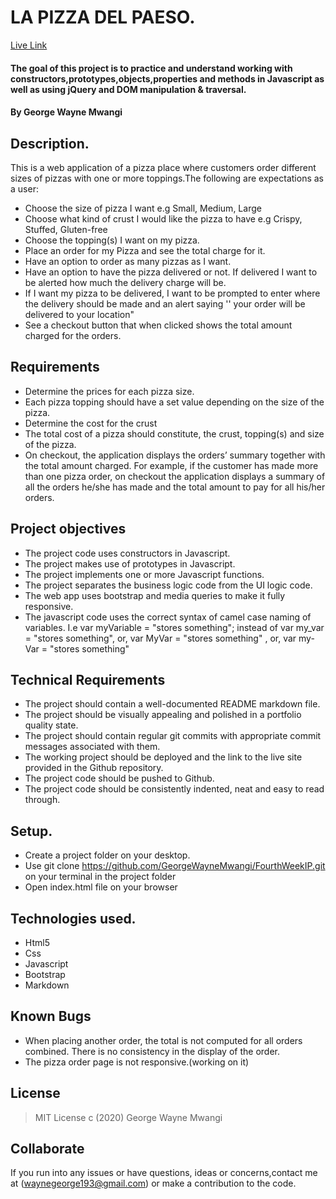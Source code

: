 # LA PIZZA DEL PAESO.
[Live Link](https://georgewaynemwangi.github.io/FourthWeekIP/)
#### The goal of this project is to practice and understand working with constructors,prototypes,objects,properties and methods in Javascript as well as using jQuery and DOM manipulation & traversal.
#### By George Wayne Mwangi
## Description.
This is a web application of a pizza place where customers order different sizes of pizzas with one or more toppings.The following are expectations as a user:
* Choose the size of pizza I want e.g Small, Medium, Large
* Choose what kind of crust I would like the pizza to have e.g Crispy, Stuffed, Gluten-free
* Choose the topping(s) I want on my pizza.
* Place an order for my Pizza and see the total charge for it.
* Have an option to order as many pizzas as I want.
* Have an option to have the pizza delivered or not.  If delivered I want to be alerted how much the delivery charge will be.
* If I want my pizza to be delivered, I want to be prompted to enter where the delivery should be made and an alert saying '' your order will be delivered to your location"
* See a checkout button that when clicked shows the total amount charged for the orders.
## Requirements
* Determine the prices for each pizza size.
* Each pizza topping should have a set value depending on the size of the pizza.
* Determine the cost for the crust
* The total cost of a pizza should constitute, the crust, topping(s) and size of the pizza.
* On checkout, the application displays the orders’ summary together with the total amount charged. For example, if the customer has made more than one pizza order, on checkout the application displays a summary of all the orders he/she has made and the total amount to pay for all his/her orders.
## Project objectives
* The project code uses constructors in Javascript.
* The project makes use of prototypes in Javascript.
* The project implements one or more Javascript functions.
* The project separates the business logic code from the UI logic code.
* The web app uses bootstrap and media queries to make it fully responsive.
* The javascript code uses the correct syntax of camel case naming of variables. I.e var myVariable = "stores something"; instead of var my_var = "stores something", or, var MyVar = "stores something" , or,  var my-Var = "stores something"
## Technical Requirements
* The project should contain a well-documented README markdown file.
* The project should be visually appealing and polished in a portfolio quality state.
* The project should contain regular git commits with appropriate commit messages associated with them.
* The working project should be deployed and the link to the live site provided in the Github repository.
* The project code should be pushed to Github.
* The project code should be consistently indented, neat and easy to read through.
## Setup.
* Create a project folder on your desktop.
* Use git clone https://github.com/GeorgeWayneMwangi/FourthWeekIP.git on your terminal in the project folder
* Open index.html file on your browser

## Technologies used.
  * Html5
  * Css
  * Javascript
  * Bootstrap
  * Markdown


## Known Bugs
* When placing another order, the total is not computed for all orders combined. There is no consistency in the display of the order.
* The pizza order page is not responsive.(working on it)

## License
> MIT License c (2020) George Wayne Mwangi

## Collaborate
If you run into any issues or have questions, ideas or concerns,contact me at (waynegeorge193@gmail.com)  or make a contribution to the code.
